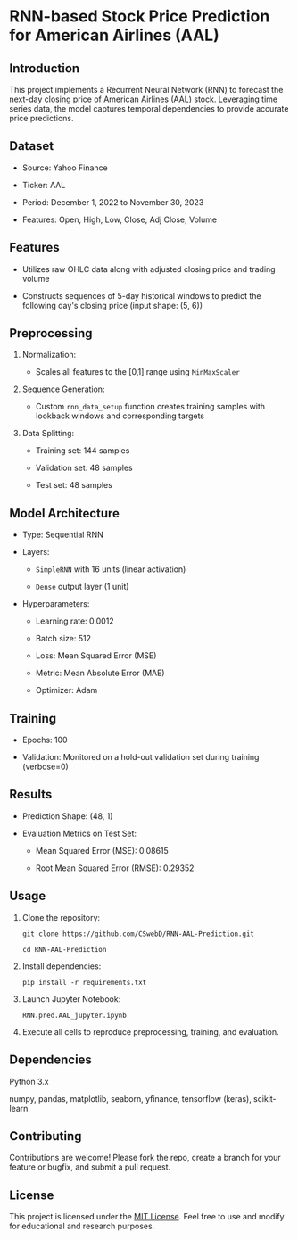 # RNN-based Stock Price Prediction for American Airlines (AAL)

## Introduction

This project implements a Recurrent Neural Network (RNN) to forecast the next-day closing price of American Airlines (AAL) stock. Leveraging time series data, the model captures temporal dependencies to provide accurate price predictions.

## Dataset

- Source: Yahoo Finance

- Ticker: AAL

- Period: December 1, 2022 to November 30, 2023

- Features: Open, High, Low, Close, Adj Close, Volume

## Features

- Utilizes raw OHLC data along with adjusted closing price and trading volume

- Constructs sequences of 5-day historical windows to predict the following day's closing price (input shape: (5, 6))
## Preprocessing

1. Normalization:

    - Scales all features to the [0,1] range using `MinMaxScaler`

2. Sequence Generation:

    - Custom `rnn_data_setup` function creates training samples with lookback windows and corresponding targets

3. Data Splitting:

    - Training set: 144 samples

    - Validation set: 48 samples

    - Test set: 48 samples

## Model Architecture

- Type: Sequential RNN

- Layers:

    - `SimpleRNN` with 16 units (linear activation)

    - `Dense` output layer (1 unit)

- Hyperparameters:

    - Learning rate: 0.0012

    - Batch size: 512

    - Loss: Mean Squared Error (MSE)

    - Metric: Mean Absolute Error (MAE)

    - Optimizer: Adam

## Training

- Epochs: 100

- Validation: Monitored on a hold-out validation set during training (verbose=0)

## Results

- Prediction Shape: (48, 1)

- Evaluation Metrics on Test Set:

    - Mean Squared Error (MSE): 0.08615

    - Root Mean Squared Error (RMSE): 0.29352

## Usage

1. Clone the repository:
   
   `git clone https://github.com/CSwebD/RNN-AAL-Prediction.git`
   
   `cd RNN-AAL-Prediction`

3. Install dependencies:

    `pip install -r requirements.txt`

3. Launch Jupyter Notebook:

   `RNN.pred.AAL_jupyter.ipynb`

4. Execute all cells to reproduce preprocessing, training, and evaluation.

## Dependencies

Python 3.x

numpy, pandas, matplotlib, seaborn, yfinance, tensorflow (keras), scikit-learn

## Contributing

Contributions are welcome! Please fork the repo, create a branch for your feature or bugfix, and submit a pull request.

## License

This project is licensed under the [MIT License](/LICENSE). Feel free to use and modify for educational and research purposes.
